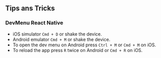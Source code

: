 ## Tips ans Tricks

### DevMenu React Native

- iOS simulator `Cmd + D` or shake the device.
- Android emulator `Cmd + M` or shake the device.
- To open the dev menu on Android press `Ctrl + M` or `Cmd + M` on iOS.
- To reload the app press `R` twice on Android or `Cmd + R` on iOS.
